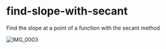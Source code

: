 # find-slope-with-secant
Find the slope at a point of a function with the secant method

![IMG_0003](https://user-images.githubusercontent.com/35516367/210162752-96bee4b3-bbef-461c-9ca4-414f1c892c01.jpg)

